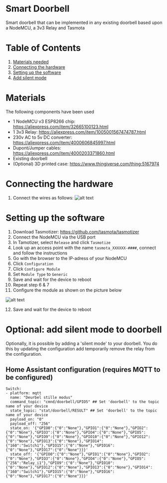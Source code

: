 # Smart Doorbell
Smart doorbell that can be implemented in any existing doorbell based upon a NodeMCU, a 3v3 Relay and Tasmota

# Table of Contents
1. [Materials needed](#materials)
2. [Connecting the hardware](#hardware)
3. [Setting up the software](#software)
4. [Add silent mode](#silent-mode)

# Materials <a name="materials"></a>
The following components have been used
- 1 NodeMCU v3 ESP8266 chip: https://aliexpress.com/item/32665100123.html
- 1 3v3 Relay: https://aliexpress.com/item/1005001567474787.html
- 230v AC to 5v DC converter: https://aliexpress.com/item/4000606845997.html
- Dupont/Jumper cables: https://aliexpress.com/item/4000203371860.html
- Existing doorbell 
- (Optional) 3D printed case: https://www.thingiverse.com/thing:5167974

# Connecting the hardware <a name="hardware"></a>
1. Connect the wires as follows:
![alt text](https://i.imgur.com/3yRyb8C.png "Wiring doorbell")

# Setting up the software <a name="software"></a>
1. Download Tasmotizer: https://github.com/tasmota/tasmotizer
2. Connect the NodeMCU via the USB port
3. In Tamotizer, select ```Release``` and click ```Tasmotize```
4. Look up an access point with the name ```tasmota_XXXXXX-####```, connect and follow the instructions
5. Go with the browser to the IP-adress of your NodeMCU
6. Click ```Configuration```
7. Click ```Configure Module```
8. Set ```Module Type``` to ```Generic```
9. Save and wait for the device to reboot
10. Repeat step 6 & 7
11. Configure the module as shown on the picture below

![alt text](https://i.imgur.com/WojE5Qz.png "Configuration Tasmota module")

12. Save and wait for the device to reboot

# Optional: add silent mode to doorbell <a name="silent-mode"></a>
Optionally, it is possible by adding a 'silent mode' to your doorbell. You do this by updating the configuration add temporarily remove the relay from the configuration.

## Home Assistant configuration (requires MQTT to be configured)
```
Switch:
- platform: mqtt
  name: "Deurbel stille modus"
  command_topic: "cmnd/doorbell/GPIO5" ## Set 'doorbell' to the topic name of your device
  state_topic: "stat/doorbell/RESULT" ## Set 'doorbell' to the topic name of your device 
  payload_on: "0"
  payload_off: "256"
  state_on: '{"GPIO0":{"0":"None"},"GPIO1":{"0":"None"},"GPIO2":{"0":"None"},"GPIO3":{"0":"None"},"GPIO4":{"0":"None"},"GPIO5":{"0":"None"},"GPIO9":{"0":"None"},"GPIO10":{"0":"None"},"GPIO12":{"0":"None"},"GPIO13":{"0":"None"},"GPIO14":{"160":"Switch1"},"GPIO15":{"0":"None"},"GPIO16":{"0":"None"},"GPIO17":{"0":"None"}}}'
  state_off: '{"GPIO0":{"0":"None"},"GPIO1":{"0":"None"},"GPIO2":{"0":"None"},"GPIO3":{"0":"None"},"GPIO4":{"0":"None"},"GPIO5":{"256":"Relay_i1"},"GPIO9":{"0":"None"},"GPIO10":{"0":"None"},"GPIO12":{"0":"None"},"GPIO13":{"0":"None"},"GPIO14":{"160":"Switch1"},"GPIO15":{"0":"None"},"GPIO16":{"0":"None"},"GPIO17":{"0":"None"}}}'
```
